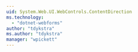 ```yaml
---
uid: System.Web.UI.WebControls.ContentDirection
ms.technology: 
  - "dotnet-webforms"
author: "tdykstra"
ms.author: "tdykstra"
manager: "wpickett"
---
```

